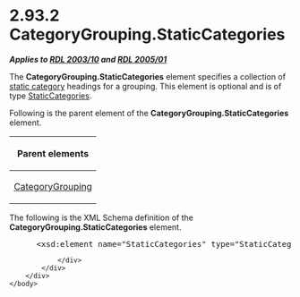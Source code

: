 <html dir="LTR" xmlns:mshelp="http://msdn.microsoft.com/mshelp" xmlns:ddue="http://ddue.schemas.microsoft.com/authoring/2003/5" xmlns:xlink="http://www.w3.org/1999/xlink" xmlns:tool="http://www.microsoft.com/tooltip">
    <head>
        <meta http-equiv="Content-Type" content="text/html; CHARSET=utf-8"></meta>
        <meta name="save" content="history"></meta>
        <title>2.93.2 CategoryGrouping.StaticCategories</title>
        <xml>
            <mshelp:toctitle title="2.93.2 CategoryGrouping.StaticCategories"></mshelp:toctitle>
            <mshelp:rltitle title="[MS-RDL]: CategoryGrouping.StaticCategories"></mshelp:rltitle>
            <mshelp:keyword index="A" term="933ac037-f12b-45de-8731-cb24c952ea7a"></mshelp:keyword>
            <mshelp:attr name="DCSext.ContentType" value="open specification"></mshelp:attr>
            <mshelp:attr name="AssetID" value="933ac037-f12b-45de-8731-cb24c952ea7a"></mshelp:attr>
            <mshelp:attr name="TopicType" value="kbRef"></mshelp:attr>
            <mshelp:attr name="DCSext.Title" value="[MS-RDL]: CategoryGrouping.StaticCategories" />
        </xml>
    </head>
    <body>
        <div id="header">
            <h1 class="heading">2.93.2 CategoryGrouping.StaticCategories</h1>
        </div>
        <div id="mainSection">
            <div id="mainBody">
                <div id="allHistory" class="saveHistory"></div>
                <div id="sectionSection0" class="section" name="collapseableSection">
                    

<p><b><i>Applies to </i></b><a href="a7e2ad00-07c8-4f6d-80ab-3ad55df7b233.md"><b><i>RDL 2003/10</i></b></a><b>
<i>and </i></b><a href="3ebe2912-4958-4832-b391-cad1f5e13338.md"><b><i>RDL 2005/01</i></b></a></p>

<p>The <b>CategoryGrouping.StaticCategories</b> element
specifies a collection of <a href="b2482b3f-74ab-4ca8-a9e5-c07955011743.md#gt_6bb835de-d1eb-430a-83d2-5b7e32b35e33">static
category</a> headings for a grouping. This element is optional and is of type <a href="70a45a24-fac1-4da4-b787-94efd2c7b054.md">StaticCategories</a>.</p>

<p>Following is the parent element of the <b>CategoryGrouping.StaticCategories</b>
element.</p>

<table>
 <thead>
  <tr>
   <th>
   <p>Parent elements</p>
   </th>
  </tr>
 </thead>
 <tr>
  <td>
  <p><a href="d7700c56-4b08-4c2c-a5c3-e4acee14b5f9.md">CategoryGrouping</a></p>
  </td>
 </tr>
</table>

<p>The following is the XML Schema definition of the <b>CategoryGrouping.StaticCategories</b>
element.</p>

<dl>
<dd>
<div><pre> &lt;xsd:element name=&quot;StaticCategories&quot; type=&quot;StaticCategoriesType&quot; minOccurs=&quot;0&quot; /&gt;
</pre></div>
</dd></dl>


                </div>
            </div>
        </div>
    </body>
</html>
